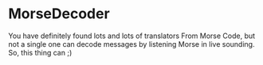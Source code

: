# MorseDecoder
You have definitely found lots and lots of translators From Morse Code, but not a single one can decode messages by listening Morse in live sounding. So, this thing can ;)

